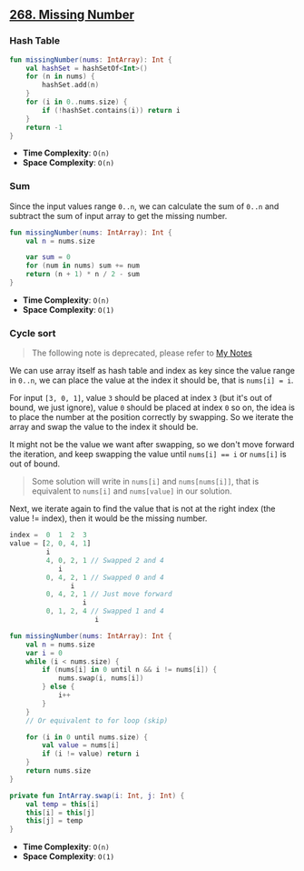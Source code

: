 ## [268. Missing Number](https://leetcode.com/problems/missing-number)

### Hash Table
```kotlin
fun missingNumber(nums: IntArray): Int {
    val hashSet = hashSetOf<Int>()
    for (n in nums) {
        hashSet.add(n)
    }
    for (i in 0..nums.size) {
        if (!hashSet.contains(i)) return i
    }
    return -1
}
```
* **Time Complexity**: `O(n)`
* **Space Complexity**: `O(n)`

### Sum
Since the input values range `0..n`, we can calculate the sum of `0..n` and subtract the sum of input array to get the missing number.

```kotlin
fun missingNumber(nums: IntArray): Int {
    val n = nums.size

    var sum = 0
    for (num in nums) sum += num
    return (n + 1) * n / 2 - sum
}
```
* **Time Complexity**: `O(n)`
* **Space Complexity**: `O(1)`

### Cycle sort
> The following note is deprecated, please refer to [My Notes](https://app.heptabase.com/98654732-dead-4b2e-a851-e65eea8db00e/card/2b727a20-9373-48cf-a154-ee429a9f6611)

We can use array itself as hash table and index as key since the value range in `0..n`, we can place the value at the index it should be, that is `nums[i] = i`.

For input `[3, 0, 1]`, value `3` should be placed at index `3` (but it's out of bound, we just ignore), value `0` should be placed at index `0` so on, the idea is to place the number at the position correctly by swapping. So we iterate the array and swap the value to the index it should be.

It might not be the value we want after swapping, so we don't move forward the iteration, and keep swapping the value until `nums[i] == i` or `nums[i]` is out of bound.

> Some solution will write in `nums[i]` and `nums[nums[i]]`, that is equivalent to `nums[i]` and `nums[value]` in our solution.

Next, we iterate again to find the value that is not at the right index (the value != index), then it would be the missing number.

```js
index =  0  1  2  3
value = [2, 0, 4, 1]
         i
         4, 0, 2, 1 // Swapped 2 and 4
            i
         0, 4, 2, 1 // Swapped 0 and 4
               i  
         0, 4, 2, 1 // Just move forward
                  i
         0, 1, 2, 4 // Swapped 1 and 4
                     i
```

```kotlin
fun missingNumber(nums: IntArray): Int {
    val n = nums.size
    var i = 0
    while (i < nums.size) {
        if (nums[i] in 0 until n && i != nums[i]) {
            nums.swap(i, nums[i])
        } else {
            i++
        }
    }
    // Or equivalent to for loop (skip)

    for (i in 0 until nums.size) {
        val value = nums[i]
        if (i != value) return i
    }
    return nums.size
}

private fun IntArray.swap(i: Int, j: Int) {
    val temp = this[i]
    this[i] = this[j]
    this[j] = temp
}
```
* **Time Complexity**: `O(n)`
* **Space Complexity**: `O(1)`